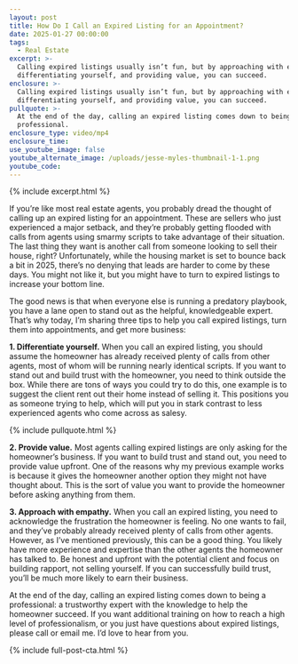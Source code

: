 ```yaml
---
layout: post
title: How Do I Call an Expired Listing for an Appointment?
date: 2025-01-27 00:00:00
tags:
  - Real Estate
excerpt: >-
  Calling expired listings usually isn’t fun, but by approaching with empathy,
  differentiating yourself, and providing value, you can succeed.
enclosure: >-
  Calling expired listings usually isn’t fun, but by approaching with empathy,
  differentiating yourself, and providing value, you can succeed.
pullquote: >-
  At the end of the day, calling an expired listing comes down to being a
  professional.
enclosure_type: video/mp4
enclosure_time:
use_youtube_image: false
youtube_alternate_image: /uploads/jesse-myles-thumbnail-1-1.png
youtube_code:
---
```

{% include excerpt.html %}



If you’re like most real estate agents, you probably dread the thought of calling up an expired listing for an appointment. These are sellers who just experienced a major setback, and they’re probably getting flooded with calls from agents using smarmy scripts to take advantage of their situation. The last thing they want is another call from someone looking to sell their house, right? Unfortunately, while the housing market is set to bounce back a bit in 2025, there’s no denying that leads are harder to come by these days. You might not like it, but you might have to turn to expired listings to increase your bottom line.

The good news is that when everyone else is running a predatory playbook, you have a lane open to stand out as the helpful, knowledgeable expert. That’s why today, I’m sharing three tips to help you call expired listings, turn them into appointments, and get more business:

**1\. Differentiate yourself.** When you call an expired listing, you should assume the homeowner has already received plenty of calls from other agents, most of whom will be running nearly identical scripts. If you want to stand out and build trust with the homeowner, you need to think outside the box. While there are tons of ways you could try to do this, one example is to suggest the client rent out their home instead of selling it. This positions you as someone trying to help, which will put you in stark contrast to less experienced agents who come across as salesy.

{% include pullquote.html %}

**2\. Provide value.** Most agents calling expired listings are only asking for the homeowner’s business. If you want to build trust and stand out, you need to provide value upfront. One of the reasons why my previous example works is because it gives the homeowner another option they might not have thought about. This is the sort of value you want to provide the homeowner before asking anything from them.

**3\. Approach with empathy.** When you call an expired listing, you need to acknowledge the frustration the homeowner is feeling. No one wants to fail, and they’ve probably already received plenty of calls from other agents. However, as I’ve mentioned previously, this can be a good thing. You likely have more experience and expertise than the other agents the homeowner has talked to. Be honest and upfront with the potential client and focus on building rapport, not selling yourself. If you can successfully build trust, you’ll be much more likely to earn their business.

At the end of the day, calling an expired listing comes down to being a professional: a trustworthy expert with the knowledge to help the homeowner succeed. If you want additional training on how to reach a high level of professionalism, or you just have questions about expired listings, please call or email me. I’d love to hear from you.

{% include full-post-cta.html %}